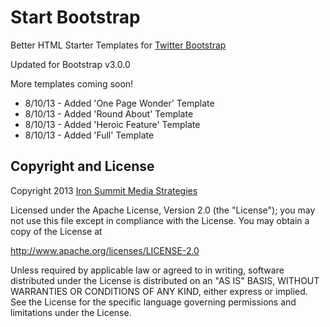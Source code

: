 Start Bootstrap
==============

Better HTML Starter Templates for [Twitter Bootstrap](http://getbootstrap.com/)

Updated for Bootstrap v3.0.0

More templates coming soon!

- 8/10/13 - Added 'One Page Wonder' Template
- 8/10/13 - Added 'Round About' Template
- 8/10/13 - Added 'Heroic Feature' Template
- 8/10/13 - Added 'Full' Template

Copyright and License
----
Copyright 2013 [Iron Summit Media Strategies](http://www.ironsummitmedia.com/)

Licensed under the Apache License, Version 2.0 (the "License"); you may not use this file except in compliance with the License. You may obtain a copy of the License at

http://www.apache.org/licenses/LICENSE-2.0

Unless required by applicable law or agreed to in writing, software distributed under the License is distributed on an "AS IS" BASIS, WITHOUT WARRANTIES OR CONDITIONS OF ANY KIND, either express or implied. See the License for the specific language governing permissions and limitations under the License.
